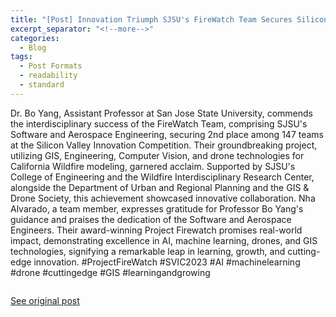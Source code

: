 ```yaml
---
title: "[Post] Innovation Triumph SJSU's FireWatch Team Secures Silicon Valley Recognition"
excerpt_separator: "<!--more-->"
categories:
  - Blog
tags:
  - Post Formats
  - readability
  - standard
---
```

Dr. Bo Yang, Assistant Professor at San Jose State University, commends the interdisciplinary success of the FireWatch Team, comprising SJSU's Software and Aerospace Engineering, securing 2nd place among 147 teams at the Silicon Valley Innovation Competition. Their groundbreaking project, utilizing GIS, Engineering, Computer Vision, and drone technologies for California Wildfire modeling, garnered acclaim. Supported by SJSU's College of Engineering and the Wildfire Interdisciplinary Research Center, alongside the Department of Urban and Regional Planning and the GIS & Drone Society, this achievement showcased innovative collaboration. Nha Alvarado, a team member, expresses gratitude for Professor Bo Yang's guidance and praises the dedication of the Software and Aerospace Engineers. Their award-winning Project Firewatch promises real-world impact, demonstrating excellence in AI, machine learning, drones, and GIS technologies, signifying a remarkable leap in learning, growth, and cutting-edge innovation. #ProjectFireWatch #SVIC2023 #AI #machinelearning #drone #cuttingedge #GIS #learningandgrowing

<img src="{{ site.url }}{{ site.baseurl }}/assets/images/Posts/2023112901.jpg" alt="">

[See original post](https://www.linkedin.com/posts/gisboyang_projectfirewatch-svic2023-ai-activity-7135710448062001153-njC1/?utm_source=share&utm_medium=member_desktop)
